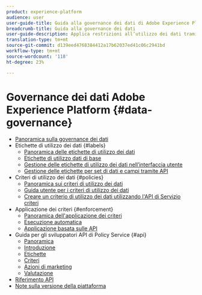 ```yaml
---
product: experience-platform
audience: user
user-guide-title: Guida alla governance dei dati di Adobe Experience Platform
breadcrumb-title: Guida alla governance dei dati
user-guide-description: Applica restrizioni all’utilizzo dei dati tramite l’uso di etichette, azioni di marketing e criteri.
translation-type: tm+mt
source-git-commit: d139eed4768384412a17b62037ed41c06c2941bd
workflow-type: tm+mt
source-wordcount: '118'
ht-degree: 23%

---
```



# Governance dei dati Adobe Experience Platform {#data-governance}

* [Panoramica sulla governance dei dati](home.md)
* Etichette di utilizzo dei dati {#labels}
   * [Panoramica delle etichette di utilizzo dei dati](labels/overview.md)
   * [Etichette di utilizzo dati di base](labels/reference.md)
   * [Gestione delle etichette di utilizzo dei dati nell’interfaccia utente](labels/user-guide.md)
   * [Gestione delle etichette per set di dati e campi tramite API](labels/dataset-api.md)
* Criteri di utilizzo dei dati {#policies}
   * [Panoramica sui criteri di utilizzo dei dati](policies/overview.md)
   * [Guida utente per i criteri di utilizzo dei dati](policies/user-guide.md)
   * [Creare un criterio di utilizzo dei dati utilizzando l&#39;API di Servizio criteri](policies/create.md)
* Applicazione dei criteri {#enforcement}
   * [Panoramica dell&#39;applicazione dei criteri](enforcement/overview.md)
   * [Esecuzione automatica](enforcement/auto-enforcement.md)
   * [Applicazione basata sulle API](enforcement/api-enforcement.md)
* Guida per gli sviluppatori API di Policy Service {#api}
   * [Panoramica](api/overview.md)
   * [Introduzione](api/getting-started.md)
   * [Etichette](api/labels.md)
   * [Criteri](api/policies.md)
   * [Azioni di marketing](api/marketing-actions.md)
   * [Valutazione](api/evaluation.md)
* [Riferimento API](https://www.adobe.io/apis/experienceplatform/home/api-reference.html#!acpdr/swagger-specs/dule-policy-service.yaml)
* [Note sulla versione della piattaforma](https://www.adobe.com/go/platform-release-notes-en)